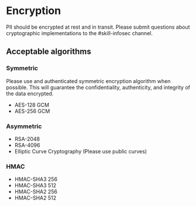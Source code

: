 # Encryption

PII should be encrypted at rest and in transit.  Please submit questions about cryptographic implementations to the #skill-infosec channel.

## Acceptable algorithms

### Symmetric

Please use and authenticated symmetric encryption algorithm when possible.  This will guarantee the confidentiality, authenticity, and integrity of the data encrypted.

* AES-128 GCM
* AES-256 GCM

### Asymmetric

* RSA-2048
* RSA-4096
* Elliptic Curve Cryptography (Please use public curves)

### HMAC

* HMAC-SHA3 256
* HMAC-SHA3 512
* HMAC-SHA2 256
* HMAC-SHA2 512